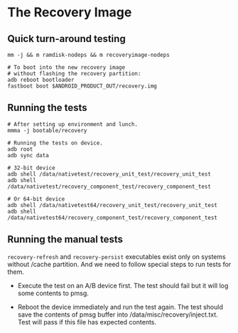 The Recovery Image
==================

Quick turn-around testing
-------------------------

    mm -j && m ramdisk-nodeps && m recoveryimage-nodeps

    # To boot into the new recovery image
    # without flashing the recovery partition:
    adb reboot bootloader
    fastboot boot $ANDROID_PRODUCT_OUT/recovery.img

Running the tests
-----------------
    # After setting up environment and lunch.
    mmma -j bootable/recovery

    # Running the tests on device.
    adb root
    adb sync data

    # 32-bit device
    adb shell /data/nativetest/recovery_unit_test/recovery_unit_test
    adb shell /data/nativetest/recovery_component_test/recovery_component_test

    # Or 64-bit device
    adb shell /data/nativetest64/recovery_unit_test/recovery_unit_test
    adb shell /data/nativetest64/recovery_component_test/recovery_component_test

Running the manual tests
------------------------

`recovery-refresh` and `recovery-persist` executables exist only on systems without
/cache partition. And we need to follow special steps to run tests for them.

- Execute the test on an A/B device first. The test should fail but it will log
  some contents to pmsg.

- Reboot the device immediately and run the test again. The test should save the
  contents of pmsg buffer into /data/misc/recovery/inject.txt. Test will pass if
  this file has expected contents.
